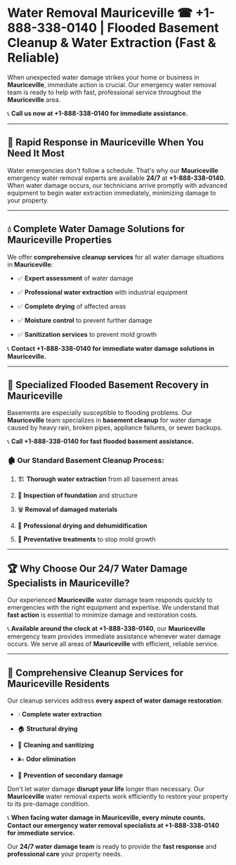 # Water Removal Mauriceville ☎ +1-888-338-0140 | Flooded Basement Cleanup & Water Extraction (Fast & Reliable)

When unexpected water damage strikes your home or business in **Mauriceville**, immediate action is crucial. Our emergency water removal team is ready to help with fast, professional service throughout the **Mauriceville** area. 

📞 **Call us now at +1-888-338-0140 for immediate assistance.**
---
## 🚀 Rapid Response in Mauriceville When You Need It Most
Water emergencies don't follow a schedule. That's why our **Mauriceville** emergency water removal experts are available **24/7** at **+1-888-338-0140**. When water damage occurs, our technicians arrive promptly with advanced equipment to begin water extraction immediately, minimizing damage to your property.
---
## 💧 Complete Water Damage Solutions for Mauriceville Properties
We offer **comprehensive cleanup services** for all water damage situations in **Mauriceville**:
- ✅ **Expert assessment** of water damage  
- ✅ **Professional water extraction** with industrial equipment  
- ✅ **Complete drying** of affected areas  
- ✅ **Moisture control** to prevent further damage  
- ✅ **Sanitization services** to prevent mold growth  
📞 **Contact +1-888-338-0140 for immediate water damage solutions in Mauriceville.**
---
## 🌊 Specialized Flooded Basement Recovery in Mauriceville
Basements are especially susceptible to flooding problems. Our **Mauriceville** team specializes in **basement cleanup** for water damage caused by heavy rain, broken pipes, appliance failures, or sewer backups. 
📞 **Call +1-888-338-0140 for fast flooded basement assistance.**
### 🏚️ Our Standard Basement Cleanup Process:
1. 🏗️ **Thorough water extraction** from all basement areas  
2. 🔎 **Inspection of foundation** and structure  
3. 🗑️ **Removal of damaged materials**  
4. 💨 **Professional drying and dehumidification**  
5. 🚫 **Preventative treatments** to stop mold growth  
---
## 🏆 Why Choose Our 24/7 Water Damage Specialists in Mauriceville?
Our experienced **Mauriceville** water damage team responds quickly to emergencies with the right equipment and expertise. We understand that **fast action** is essential to minimize damage and restoration costs.
📞 **Available around the clock at +1-888-338-0140**, our **Mauriceville** emergency team provides immediate assistance whenever water damage occurs. We serve all areas of **Mauriceville** with efficient, reliable service.
---
## 🧹 Comprehensive Cleanup Services for Mauriceville Residents
Our cleanup services address **every aspect of water damage restoration**:
- 💧 **Complete water extraction**  
- 🏠 **Structural drying**  
- 🧼 **Cleaning and sanitizing**  
- 🌬️ **Odor elimination**  
- 🚫 **Prevention of secondary damage**  
Don't let water damage **disrupt your life** longer than necessary. Our **Mauriceville** water removal experts work efficiently to restore your property to its pre-damage condition.
📞 **When facing water damage in Mauriceville, every minute counts. Contact our emergency water removal specialists at +1-888-338-0140 for immediate service.**
Our **24/7 water damage team** is ready to provide the **fast response** and **professional care** your property needs.
